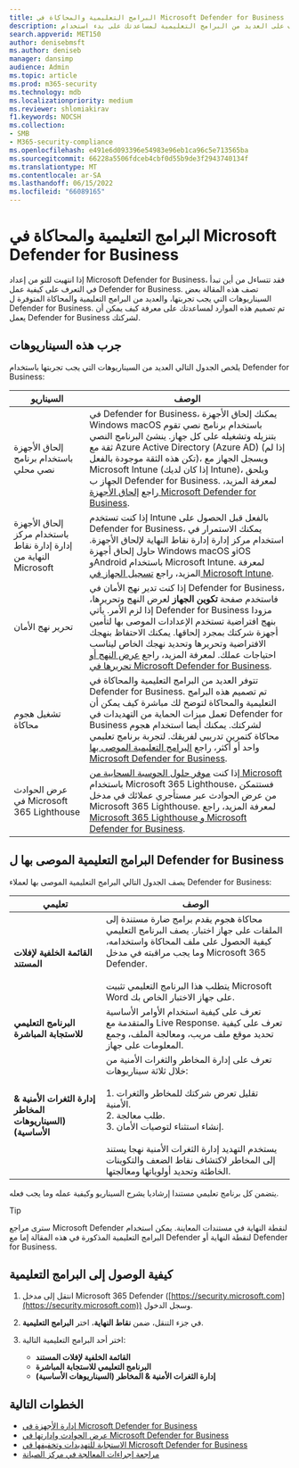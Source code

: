 ```yaml
---
title: البرامج التعليمية والمحاكاة في Microsoft Defender for Business
description: تعرف على العديد من البرامج التعليمية لمساعدتك على بدء استخدام Defender for Business.
search.appverid: MET150
author: denisebmsft
ms.author: deniseb
manager: dansimp
audience: Admin
ms.topic: article
ms.prod: m365-security
ms.technology: mdb
ms.localizationpriority: medium
ms.reviewer: shlomiakirav
f1.keywords: NOCSH
ms.collection:
- SMB
- M365-security-compliance
ms.openlocfilehash: e491e6d093396e54983e96eb1ca96c5e713565ba
ms.sourcegitcommit: 66228a5506fdceb4cbf0d55b9de3f2943740134f
ms.translationtype: MT
ms.contentlocale: ar-SA
ms.lasthandoff: 06/15/2022
ms.locfileid: "66089165"
---
```

# <a name="tutorials-and-simulations-in-microsoft-defender-for-business"></a>البرامج التعليمية والمحاكاة في Microsoft Defender for Business

إذا انتهيت للتو من إعداد Microsoft Defender for Business، فقد تتساءل من أين تبدأ في التعرف على كيفية عمل Defender for Business. تصف هذه المقالة بعض السيناريوهات التي يجب تجربتها، والعديد من البرامج التعليمية والمحاكاة المتوفرة ل Defender for Business. تم تصميم هذه الموارد لمساعدتك على معرفة كيف يمكن أن يعمل Defender for Business لشركتك.


## <a name="try-these-scenarios"></a>جرب هذه السيناريوهات

يلخص الجدول التالي العديد من السيناريوهات التي يجب تجربتها باستخدام Defender for Business:

| السيناريو  | الوصف  |
|---------|---------|
| إلحاق الأجهزة باستخدام برنامج نصي محلي     | في Defender for Business، يمكنك إلحاق الأجهزة Windows macOS باستخدام برنامج نصي تقوم بتنزيله وتشغيله على كل جهاز. ينشئ البرنامج النصي ثقة مع Azure Active Directory (Azure AD) (إذا لم تكن هذه الثقة موجودة بالفعل)، ويسجل الجهاز مع Microsoft Intune (إذا كان لديك Intune)، ويلحق الجهاز ب Defender for Business. لمعرفة المزيد، راجع [إلحاق الأجهزة Microsoft Defender for Business](mdb-onboard-devices.md).         |
| إلحاق الأجهزة باستخدام مركز إدارة إدارة نقاط النهاية من Microsoft     | إذا كنت تستخدم Intune بالفعل قبل الحصول على Defender for Business، يمكنك الاستمرار في استخدام مركز إدارة إدارة نقاط النهاية لإلحاق الأجهزة. حاول إلحاق أجهزة Windows macOS وiOS وAndroid باستخدام Microsoft Intune. لمعرفة المزيد، راجع [تسجيل الجهاز في Microsoft Intune](/mem/intune/enrollment/device-enrollment).        |
| تحرير نهج الأمان     | إذا كنت تدير نهج الأمان في Defender for Business، فاستخدم صفحة **تكوين الجهاز** لعرض النهج وتحريرها، إذا لزم الأمر. يأتي Defender for Business مزودا بنهج افتراضية تستخدم الإعدادات الموصى بها لتأمين أجهزة شركتك بمجرد إلحاقها. يمكنك الاحتفاظ بنهجك الافتراضية وتحريرها وتحديد نهجك الخاص ليناسب احتياجات عملك. لمعرفة المزيد، راجع [عرض النهج أو تحريرها في Microsoft Defender for Business](mdb-view-edit-policies.md).        |
| تشغيل هجوم محاكاة   | تتوفر العديد من البرامج التعليمية والمحاكاة في Defender for Business. تم تصميم هذه البرامج التعليمية والمحاكاة لتوضح لك مباشرة كيف يمكن أن تعمل ميزات الحماية من التهديدات في Defender for Business لشركتك. يمكنك أيضا استخدام هجوم محاكاة كتمرين تدريبي لفريقك. لتجربة برنامج تعليمي واحد أو أكثر، راجع [البرامج التعليمية الموصى بها Microsoft Defender for Business](#recommended-tutorials-for-defender-for-business).         |
| عرض الحوادث في Microsoft 365 Lighthouse     | إذا كنت [موفر حلول الحوسبة السحابية من Microsoft](/partner-center/enrolling-in-the-csp-program) باستخدام Microsoft 365 Lighthouse، فستتمكن من عرض الحوادث عبر مستأجري عملائك في مدخل Microsoft 365 Lighthouse. لمعرفة المزيد، راجع [Microsoft 365 Lighthouse و Microsoft Defender for Business](mdb-lighthouse-integration.md).       |


## <a name="recommended-tutorials-for-defender-for-business"></a>البرامج التعليمية الموصى بها ل Defender for Business

يصف الجدول التالي البرامج التعليمية الموصى بها لعملاء Defender for Business:

| تعليمي  | الوصف  |
|---------|---------|
| **القائمة الخلفية لإفلات المستند**     | محاكاة هجوم يقدم برامج ضارة مستندة إلى الملفات على جهاز اختبار. يصف البرنامج التعليمي كيفية الحصول على ملف المحاكاة واستخدامه، وما يجب مراقبته في مدخل Microsoft 365 Defender. <br/><br/>يتطلب هذا البرنامج التعليمي تثبيت Microsoft Word على جهاز الاختبار الخاص بك.   |
| **البرنامج التعليمي للاستجابة المباشرة**     | تعرف على كيفية استخدام الأوامر الأساسية والمتقدمة مع Live Response. تعرف على كيفية تحديد موقع ملف مريب، ومعالجة الملف، وجمع المعلومات على جهاز.   |
| **إدارة الثغرات الأمنية & المخاطر (السيناريوهات الأساسية)**     | تعرف على إدارة المخاطر والثغرات الأمنية من خلال ثلاثة سيناريوهات: <br/><br/>1. تقليل تعرض شركتك للمخاطر والثغرات الأمنية. <br/>2. طلب معالجة. <br/>3. إنشاء استثناء لتوصيات الأمان. <br/><br/> يستخدم التهديد إدارة الثغرات الأمنية نهجا يستند إلى المخاطر لاكتشاف نقاط الضعف والتكوينات الخاطئة وتحديد أولوياتها ومعالجتها.      |

يتضمن كل برنامج تعليمي مستندا إرشاديا يشرح السيناريو وكيفية عمله وما يجب فعله.

> [!TIP]
> سترى مراجع Microsoft Defender لنقطة النهاية في مستندات المعاينة. يمكن استخدام البرامج التعليمية المذكورة في هذه المقالة إما مع Defender لنقطة النهاية أو Defender for Business.

## <a name="how-to-access-the-tutorials"></a>كيفية الوصول إلى البرامج التعليمية

1. انتقل إلى مدخل Microsoft 365 Defender ([https://security.microsoft.com](https://security.microsoft.com)) وسجل الدخول.

2. في جزء التنقل، ضمن **نقاط النهاية**، اختر **البرامج التعليمية**.

3. اختر أحد البرامج التعليمية التالية:

   - **القائمة الخلفية لإفلات المستند**
   - **البرنامج التعليمي للاستجابة المباشرة**
   - **إدارة الثغرات الأمنية & المخاطر (السيناريوهات الأساسية)**

## <a name="next-steps"></a>الخطوات التالية

- [إدارة الأجهزة في Microsoft Defender for Business](mdb-manage-devices.md)
- [عرض الحوادث وإدارتها في Microsoft Defender for Business](mdb-view-manage-incidents.md)
- [الاستجابة للتهديدات وتخفيفها في Microsoft Defender for Business](mdb-respond-mitigate-threats.md)
- [مراجعة إجراءات المعالجة في مركز الصيانة](mdb-review-remediation-actions.md)